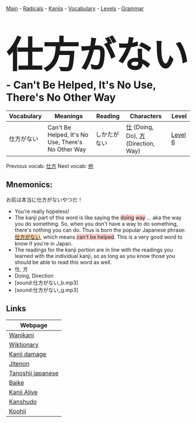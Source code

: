 <style> bigfont {font-size: 100px}</style>
[Main](../README.md) -
[Radicals](../radicals.md) -
[Kanjis](../kanjis.md) -
[Vocabulary](../vocabulary.md) -
[Levels](../levels.md) -
[Grammar](../grammar.md)
# <bigfont> 仕方がない</bigfont> - Can't Be Helped, It's No Use, There's No Other Way 

| Vocabulary | Meanings | Reading | Characters | Level |
| --- | --- | --- | --- | --- |
| 仕方がない | Can't Be Helped, It's No Use, There's No Other Way | しかたがない |  [仕](../kanjis/仕.md) (Doing, Do), [方](../kanjis/方.md) (Direction, Way) | [Level 6](../levels/wk_level6.md) |

Previous vocab: [仕方](仕方.md) Next vocab: [他](他.md) 

## Mnemonics:
お前は本当に仕方がないやつだ！
* You’re really hopeless!
* The kanji part of this word is like saying the <span style="background-color:#ffcccb"> doing</span> <span style="background-color:#ffcccb"> way</span> ... aka the way you do something. So, when you don't have a way to do something, there's nothing you can do. Thus is born the popular Japanese phrase: <span style="background-color:#fed8b1"> [仕方がない](https://jisho.org/search/仕方がない)</span>, which means <span style="background-color:#ffcccb"> can't be helped</span>. This is a very good word to know if you're in Japan.
* The readings for the kanji portion are in line with the readings you learned with the individual kanji, so as long as you know those you should be able to read this word as well.
* 仕, 方
* Doing, Direction
* [sound:仕方がない_b.mp3]
* [sound:仕方がない_g.mp3]


## Links 

| Webpage |
| --- |
| [Wanikani          ](https://www.wanikani.com/kanji/仕方がない) |
| [Wiktionary        ](https://en.wiktionary.org/wiki/仕方がない) |
| [Kanji damage      ](http://www.kanjidamage.com/kanji/search?utf8=✓&q=仕方がない) |
| [Jitenon           ](https://jitenon.com/kanji/仕方がない) |
| [Tanoshii japanese ](https://www.tanoshiijapanese.com/dictionary/kanji.cfm?k=仕方がない) |
| [Baike             ](https://baike.baidu.com/item/仕方がない) |
| [Kanji Alive       ](https://app.kanjialive.com/仕方がない) |
| [Kanshudo          ](https://www.kanshudo.com/searchmn?q=仕方がない) |
| [Koohii            ](https://kanji.koohii.com/study/kanji/仕方がない) |

